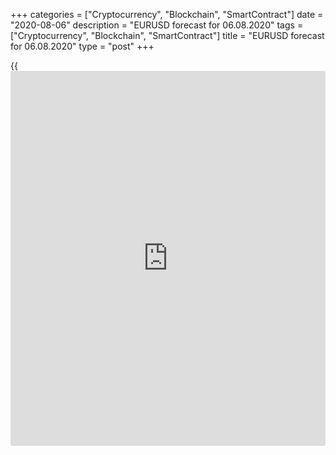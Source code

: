 +++
categories = ["Cryptocurrency", "Blockchain", "SmartContract"]
date = "2020-08-06"
description = "EURUSD forecast for 06.08.2020"
tags = ["Cryptocurrency", "Blockchain", "SmartContract"]
title = "EURUSD forecast for 06.08.2020"
type = "post"
+++

{{<iframe id="large-banner" src="https://www.bounty.group/#slide=22.0" width="100%" height="600" scrolling="no" style="border: 0px solid rgb(216, 221, 230); border-radius: 3px;">}}

August 6, 2020

August 6, 2020

EUR/USD forecast: Dollar should survive before it thrivesDmitri
Demidenko

## Fundamental U.S. dollar forecast for today

### Investors do not believe in the U.S. economy and sell off the U.S.
dollar

When the U.S. economy looks like a bubble, the dollar can’t but fall.
Investors have not been confused by the biggest rise of the U.S.
manufacturing PMI since February 2019. The U.S. employment in the
private sector added 165,000 jobs in July, sharply missing expectations
of more than 1 million new jobs. The number of jobless claims, according
to the experts polled by the Wall Street Journal, should continue
rising. When people had money granted by the government, they spent it.
Now, they have run out of money. Democrats and Republicans can’t reach
an agreement on the extra financial aid package, and this is a big
problem.

### Dynamics of U.S. employment

![LiteForex: EURUSD forecast for 06.08.2020][1]

 _Source: Wall Street Journal_

The $600 unemployment boost expired on July 31. It will result in a
sharp decline in household spending and a slowdown in the U.S. GDP
recovery. In the middle of summer, over 12 million people received
benefits, which allowed them to pay rent, utilities, auto, and other
loans. Now, financial aid has finished, and the debts continue growing.

The unemployment benefits, supporting consumer spending, is only the tip
of the iceberg. The US labor market is weak, which kills the hope for
the V-shaped GDP rebound. According to the poll of the National
Federation of Independent Business, about 20% of firms plan to lay off
workers after using the loans from the Paycheck Protection Program.
According to Cornell University, one in four workers, recruited back
through the program, received a notice that they could be fired again.

The grim outlook of the U.S. economy contrasts with the confidence in a
soon rebound of the euro-area GDP, which is signaled by the euro-area
PMI report, which is stronger than the flash data.

### Dynamics of euro-area PMIs

![LiteForex: EURUSD forecast for 06.08.2020][2]

 _Source: Bloomberg_

According to the Societe Generale, there is no doubt the dollar has made
a cyclical turn now and should continue falling amid the current Fed’s
monetary [policy](https://www.fintechee.com/policy/) stance and the outlook for the U.S. growth over the next
few years. 33 of 62 experts surveyed by Reuters said the USD bear trend
would continue for at least another six months. 15 analysts, said it
would be less than six months. While 11 said it would be less than three
months, just three respondents said it was already over. The consensus
view suggests the [EUR/USD][3] will be trading at 1.18 in August 2021,
which is the highest in a year.

In my opinion, the market is too fast. It starts pricing the weak data
on the U.S. nonfarm payrolls in July. As a result, volatility risks are
growing. The euro could grow first, and, next, it could fall even
faster, as big traders should be exiting longs. However, we should see
the publication of the U.S. jobless claims data, which can push the
[EUR/USD][3] up above 1.192. I recommend holding the [long positions
opened at level 1.173][4] and preparing for exiting a part of trades.

* * *

P.S. Did you like my article? Share it in social networks: it will be
the best “thank you" :)

Ask me questions and comment below. I’ll be glad to answer your
questions and give necessary explanations.

 **Useful links:**

  * I recommend trying to trade with a reliable broker [here][5]. The system allows you to trade by yourself or copy successful traders from all across the globe.
  * Use my promo-code BLOG for getting deposit bonus 50% on LiteForex platform. Just enter this code in the appropriate field while [depositing][6] your trading account.
  * Telegram channel with high-quality analytics, Forex reviews, training articles, and other useful things for traders <t.me/liteforex>



## Price chart of EURUSD in real time mode

![EUR/USD forecast: Dollar should survive before it thrives][7]

The content of this article reflects the author’s opinion and does not
necessarily reflect the official position of LiteForex. The material
published on this page is provided for informational purposes only and
should not be considered as the provision of investment advice for the
purposes of Directive 2004/39/EC.

Rate this article:

{{value}}

( {{count}} {{title}} )

   1. cdn.liteforex.com/cache/uploads/blog_post/eurusd/nonfarm-payrolls-usa-06-08-20.jpg?w=30&s=2737c9231cd04aa9c271bac5d3411dac
   2. cdn.liteforex.com/cache/uploads/blog_post/eurusd/euro-pmi-06-08-20.jpg?w=30&s=9b65d88ccbe12ecc57b3d9066c3f6d29
   3. my.liteforex.com/trading/chart?symbol=EURUSD&returnUrl=true
   4. www.liteforex.com/blog/analysts-opinions/eurusd-forecast-poor-management-will-kill-dollar/
   5. my.liteforex.com/?category=analysts-opinions&slug=eurusd-forecast-dollar-should-survive-before-it-thrives&openPopup=%2Fregistration%2Fpopup&utm_source=blog&utm_medium=article&utm_campaign=bonus
   6. my.liteforex.com/deposit/?category=analysts-opinions&slug=eurusd-forecast-dollar-should-survive-before-it-thrives&promo_code=BLOG&utm_source=blog&utm_medium=article&utm_campaign=bonus
   7. cdn.liteforex.com/cache/uploads/blog_post/eurusd/liteforex-blog-eurusd-06-08-20.jpg?q=75&w=1000&s=b4f1841d3755cc2a6503798e0370d6dc